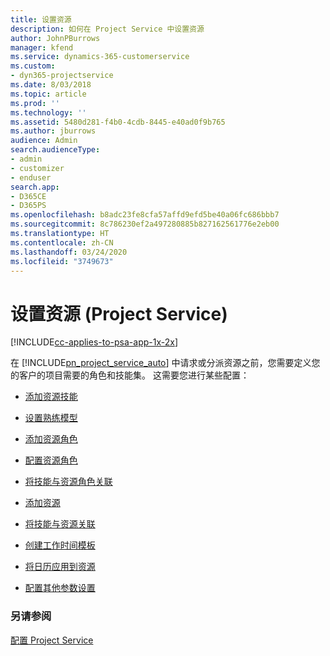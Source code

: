 ```yaml
---
title: 设置资源
description: 如何在 Project Service 中设置资源
author: JohnPBurrows
manager: kfend
ms.service: dynamics-365-customerservice
ms.custom:
- dyn365-projectservice
ms.date: 8/03/2018
ms.topic: article
ms.prod: ''
ms.technology: ''
ms.assetid: 5480d281-f4b0-4cdb-8445-e40ad0f9b765
ms.author: jburrows
audience: Admin
search.audienceType:
- admin
- customizer
- enduser
search.app:
- D365CE
- D365PS
ms.openlocfilehash: b8adc23fe8cfa57affd9efd5be40a06fc686bbb7
ms.sourcegitcommit: 8c786230ef2a497280885b827162561776e2eb00
ms.translationtype: HT
ms.contentlocale: zh-CN
ms.lasthandoff: 03/24/2020
ms.locfileid: "3749673"
---
```

# <a name="set-up-resources-project-service"></a>设置资源 (Project Service)

[!INCLUDE[cc-applies-to-psa-app-1x-2x](../includes/cc-applies-to-psa-app-1x-2x.md)]

在 [!INCLUDE[pn_project_service_auto](../includes/pn-project-service-auto.md)] 中请求或分派资源之前，您需要定义您的客户的项目需要的角色和技能集。 这需要您进行某些配置：  
  
-   [添加资源技能](../project-service/add-resource-skills.md)  
  
-   [设置熟练模型](../project-service/set-up-proficiency-models.md)  
  
-   [添加资源角色](../project-service/add-resource-roles.md)  
  
-   [配置资源角色](../project-service/configure-resource-roles.md)  
  
-   [将技能与资源角色关联](../project-service/associate-skills-with-resource-roles.md)  
  
-   [添加资源 ](../project-service/add-resources.md)  
  
-   [将技能与资源关联](../project-service/associate-skills-with-resources.md)  
  
-   [创建工作时间模板](../project-service/create-work-hours-template.md)  
  
-   [将日历应用到资源](../project-service/apply-calendar-resource.md)  
  
-   [配置其他参数设置](../project-service/configure-additional-parameters-settings.md)  
  
### <a name="see-also"></a>另请参阅  
 [配置 Project Service](../project-service/configure.md)
